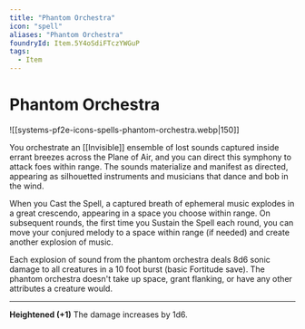 ```yaml
---
title: "Phantom Orchestra"
icon: "spell"
aliases: "Phantom Orchestra"
foundryId: Item.5Y4oSdiFTczYWGuP
tags:
  - Item
---
```


# Phantom Orchestra
![[systems-pf2e-icons-spells-phantom-orchestra.webp|150]]

You orchestrate an [[Invisible]] ensemble of lost sounds captured inside errant breezes across the Plane of Air, and you can direct this symphony to attack foes within range. The sounds materialize and manifest as directed, appearing as silhouetted instruments and musicians that dance and bob in the wind.

When you Cast the Spell, a captured breath of ephemeral music explodes in a great crescendo, appearing in a space you choose within range. On subsequent rounds, the first time you Sustain the Spell each round, you can move your conjured melody to a space within range (if needed) and create another explosion of music.

Each explosion of sound from the phantom orchestra deals 8d6 sonic damage to all creatures in a 10 foot burst (basic Fortitude save). The phantom orchestra doesn't take up space, grant flanking, or have any other attributes a creature would.

* * *

**Heightened (+1)** The damage increases by 1d6.
